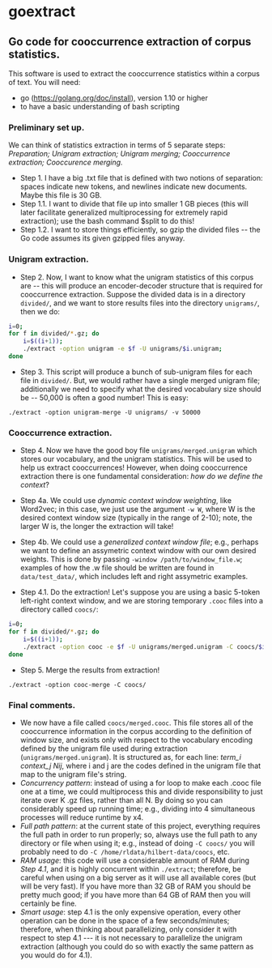 # goextract
## Go code for cooccurrence extraction of corpus statistics.

This software is used to extract the cooccurrence statistics within a corpus of text. You will need:
- go (https://golang.org/doc/install), version 1.10 or higher
- to have a basic understanding of bash scripting

### Preliminary set up.
We can think of statistics extraction in terms of 5 separate steps: 
*Preparation; Unigram extraction; Unigram merging; Cooccurrence extraction; Cooccurence merging.*

- Step 1. I have a big .txt file that is defined with two notions of separation: spaces indicate new tokens, and newlines indicate new documents. Maybe this file is 30 GB.
- Step 1.1. I want to divide that file up into smaller 1 GB pieces (this will later facilitate generalized multiprocessing for extremely rapid extraction); use the bash command $split to do this!
- Step 1.2. I want to store things efficiently, so gzip the divided files -- the Go code assumes its given gzipped files anyway.

### Unigram extraction.
- Step 2. Now, I want to know what the unigram statistics of this corpus are -- this will produce an encoder-decoder structure that is required for cooccurrence extraction. Suppose the divided data is in a directory `divided/`, and we want to store results files into the directory `unigrams/`, then we do:

```bash
i=0; 
for f in divided/*.gz; do
	i=$((i+1)); 
	./extract -option unigram -e $f -U unigrams/$i.unigram; 
done
```

- Step 3. This script will produce a bunch of sub-unigram files for each file in `divided/`. But, we would rather have a single merged unigram file; additionally we need to specify what the desired vocabulary size should be -- 50,000 is often a good number! This is easy:

`./extract -option unigram-merge -U unigrams/ -v 50000`

### Cooccurrence extraction.
- Step 4. Now we have the good boy file `unigrams/merged.unigram` which stores our vocabulary, and the unigram statistics. This will be used to help us extract cooccurrences! However, when doing cooccurrence extraction there is one fundamental consideration: _how do we define the context_?
- Step 4a. We could use *dynamic context window weighting*, like Word2vec; in this case, we just use the argument `-w W`, where W is the desired context window size (typically in the range of 2-10); note, the larger W is, the longer the extraction will take!
- Step 4b. We could use a *generalized context window file*; e.g., perhaps we want to define an assymetric context window with our own desired weights. This is done by passing `-window /path/to/window_file.w`; examples of how the .w file should be written are found in `data/test_data/`, which includes left and right assymetric examples.

- Step 4.1. Do the extraction! Let's suppose you are using a basic 5-token left-right context window, and we are storing temporary `.cooc` files into a directory called `coocs/`:

```bash
i=0; 
for f in divided/*.gz; do
    i=$((i+1));  
    ./extract -option cooc -e $f -U unigrams/merged.unigram -C coocs/$i.cooc -w 5;   
done
```

- Step 5. Merge the results from extraction!

`./extract -option cooc-merge -C coocs/`

### Final comments.
- We now have a file called `coocs/merged.cooc`. This file stores all of the cooccurrence information in the corpus according to the definition of window size, and exists only with respect to the vocabulary encoding defined by the unigram file used during extraction (`unigrams/merged.unigram`). It is structured as, for each line: *term_i context_j Nij*, where i and j are the codes defined in the unigram file that map to the unigram file's string.
- *Concurrency pattern*: instead of using a for loop to make each .cooc file one at a time, we could multiprocess this and divide responsibility to just iterate over K .gz files, rather than all N. By doing so you can considerably speed up running time; e.g., dividing into 4 simultaneous processes will reduce runtime by x4.
- *Full path pattern*: at the current state of this project, everything requires the full path in order to run properly; so, always use the full path to any directory or file when using it; e.g., instead of doing `-C coocs/` you will probably need to do `-C /home/rldata/hilbert-data/coocs`, etc.
- *RAM usage*: this code will use a considerable amount of RAM during _Step 4.1_, and it is highly concurrent within `./extract`; therefore, be careful when using on a big server as it will use all available cores (but will be very fast). If you have more than 32 GB of RAM you should be pretty much good; if you have more than 64 GB of RAM then you will certainly be fine.
- *Smart usage*: step 4.1 is the only expensive operation, every other operation can be done in the space of a few seconds/minutes; therefore, when thinking about parallelizing, only consider it with respect to step 4.1 --- it is not necessary to parallelize the unigram extraction (although you could do so with exactly the same pattern as you would do for 4.1).




